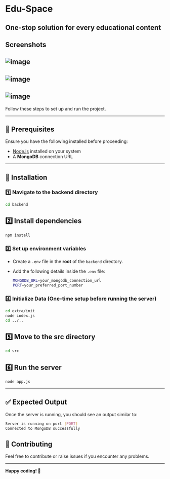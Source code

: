 # Edu-Space  
## One-stop solution for every educational content 

## Screenshots
![image](https://github.com/user-attachments/assets/356539d9-5e0f-4ba9-8e09-632955678fbc)
---
![image](https://github.com/user-attachments/assets/6a8612ce-880a-400e-8bc2-130bd1943d67)
---
![image](https://github.com/user-attachments/assets/dc08cba1-025e-49f2-bbb3-13d07a92691e)
---

Follow these steps to set up and run the project.  

---

## 📌 Prerequisites  

Ensure you have the following installed before proceeding:  

- [Node.js](https://nodejs.org/) installed on your system  
- A **MongoDB** connection URL  

---

## 🚀 Installation  

### 1️⃣ Navigate to the backend directory  
```sh
cd backend
```

## 2️⃣ Install dependencies
```sh
npm install
```

### 3️⃣ Set up environment variables

- Create a `.env` file in the **root** of the `backend` directory.  
- Add the following details inside the `.env` file:
  
  ```sh
  MONGODB_URL=your_mongodb_connection_url
  PORT=your_preferred_port_number
  ```

### 4️⃣ Initialize Data (One-time setup before running the server)  
```sh
cd extra/init
node index.js
cd ../..
```

## 5️⃣ Move to the src directory
```sh
cd src
```
## 6️⃣ Run the server
```sh
node app.js
```
---

## ✅ Expected Output  

Once the server is running, you should see an output similar to:  

```sh
Server is running on port [PORT]
Connected to MongoDB successfully
```

## 🤝 Contributing  

Feel free to contribute or raise issues if you encounter any problems.  

---

**Happy coding! 🚀**  
